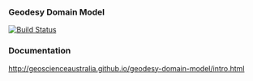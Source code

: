### Geodesy Domain Model

[![Build Status](https://travis-ci.org/GeoscienceAustralia/geodesy-domain-model.svg?branch=master)](https://travis-ci.org/GeoscienceAustralia/geodesy-domain-model)

### Documentation

http://geoscienceaustralia.github.io/geodesy-domain-model/intro.html

